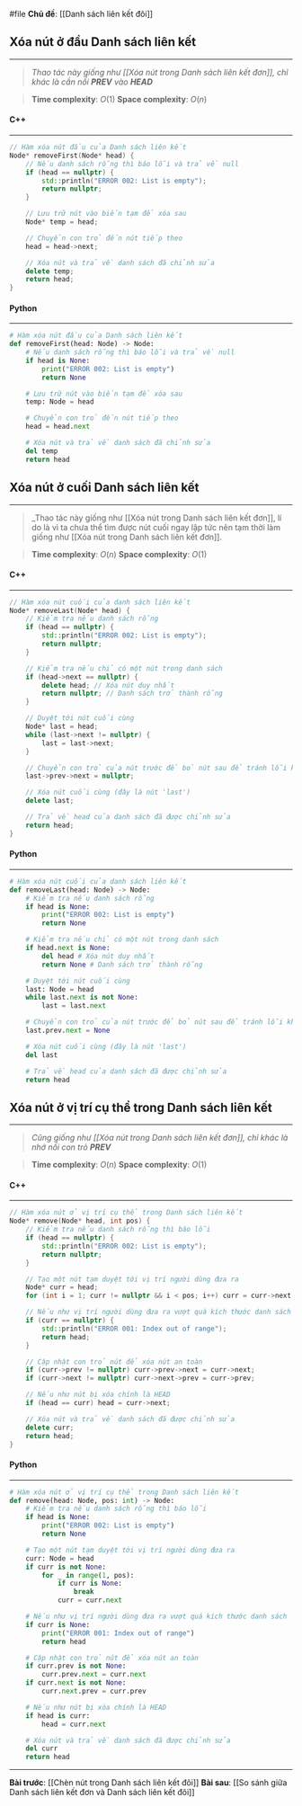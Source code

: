 #file **Chủ đề**: [[Danh sách liên kết đôi]]
## Xóa nút ở đầu Danh sách liên kết
---
> _Thao tác này giống như [[Xóa nút trong Danh sách liên kết đơn]], chỉ khác là cần nối **PREV** vào **HEAD**_

> **Time complexity**: $O(1)$
> **Space complexity**: $O(n)$

#### C++
---
``` cpp
// Hàm xóa nút đầu của Danh sách liên kết
Node* removeFirst(Node* head) {
    // Nếu danh sách rỗng thì báo lỗi và trả về null
    if (head == nullptr) {
        std::println("ERROR 002: List is empty");
        return nullptr;
    }

    // Lưu trữ nút vào biến tạm để xóa sau
    Node* temp = head;

    // Chuyển con trỏ đến nút tiếp theo
    head = head->next;

    // Xóa nút và trả về danh sách đã chỉnh sửa
    delete temp;
    return head;
}
```
#### Python
---
``` python
# Hàm xóa nút đầu của Danh sách liên kết
def removeFirst(head: Node) -> Node:
    # Nếu danh sách rỗng thì báo lỗi và trả về null
    if head is None:
        print("ERROR 002: List is empty")
        return None

    # Lưu trữ nút vào biến tạm để xóa sau
    temp: Node = head

    # Chuyển con trỏ đến nút tiếp theo
    head = head.next

    # Xóa nút và trả về danh sách đã chỉnh sửa
    del temp
    return head
```

## Xóa nút ở cuối Danh sách liên kết
---
> _Thao tác này giống như [[Xóa nút trong Danh sách liên kết đơn]], lí do là vì ta chưa thể tìm được nút cuối ngay lập tức nên tạm thời làm giống như [[Xóa nút trong Danh sách liên kết đơn]].

> **Time complexity**: $O(n)$
> **Space complexity**: $O(1)$

#### C++
---
``` cpp
// Hàm xóa nút cuối của danh sách liên kết
Node* removeLast(Node* head) {
    // Kiểm tra nếu danh sách rỗng
    if (head == nullptr) {
        std::println("ERROR 002: List is empty");
        return nullptr;
    }

    // Kiểm tra nếu chỉ có một nút trong danh sách
    if (head->next == nullptr) {
        delete head; // Xóa nút duy nhất
        return nullptr; // Danh sách trở thành rỗng
    }

    // Duyệt tới nút cuối cùng
    Node* last = head;
    while (last->next != nullptr) {
        last = last->next;
    }

    // Chuyển con trỏ của nút trước để bỏ nút sau để tránh lỗi không thể truy cập bộ nhớ
    last->prev->next = nullptr;

    // Xóa nút cuối cùng (đây là nút 'last')
    delete last;

    // Trả về head của danh sách đã được chỉnh sửa
    return head;
}
```
#### Python
---
``` python
# Hàm xóa nút cuối của danh sách liên kết
def removeLast(head: Node) -> Node:
    # Kiểm tra nếu danh sách rỗng
    if head is None:
        print("ERROR 002: List is empty")
        return None

    # Kiểm tra nếu chỉ có một nút trong danh sách
    if head.next is None:
        del head # Xóa nút duy nhất
        return None # Danh sách trở thành rỗng

    # Duyệt tới nút cuối cùng
    last: Node = head
    while last.next is not None:
        last = last.next

    # Chuyển con trỏ của nút trước để bỏ nút sau để tránh lỗi không thể truy cập bộ nhớ
    last.prev.next = None

    # Xóa nút cuối cùng (đây là nút 'last')
    del last

    # Trả về head của danh sách đã được chỉnh sửa
    return head
```

## Xóa nút ở vị trí cụ thể trong Danh sách liên kết
---
> _Cũng giống như [[Xóa nút trong Danh sách liên kết đơn]], chỉ khác là nhớ nối con trỏ **PREV**_

> **Time complexity**: $O(n)$
> **Space complexity**: $O(1)$

#### C++
---
``` cpp
// Hàm xóa nút ở vị trí cụ thể trong Danh sách liên kết
Node* remove(Node* head, int pos) {
    // Kiểm tra nếu danh sách rỗng thì báo lỗi
    if (head == nullptr) {
        std::println("ERROR 002: List is empty");
        return nullptr;
    }

    // Tạo một nút tạm duyệt tới vị trí người dùng đưa ra
    Node* curr = head;
    for (int i = 1; curr != nullptr && i < pos; i++) curr = curr->next;

    // Nếu như vị trí người dùng đưa ra vượt quá kích thước danh sách
    if (curr == nullptr) {
        std::println("ERROR 001: Index out of range");
        return head;
    }

    // Cập nhật con trỏ nút để xóa nút an toàn
    if (curr->prev != nullptr) curr->prev->next = curr->next;
    if (curr->next != nullptr) curr->next->prev = curr->prev;

    // Nếu như nút bị xóa chính là HEAD
    if (head == curr) head = curr->next;

    // Xóa nút và trả về danh sách đã được chỉnh sửa
    delete curr;    
    return head;
}
```
#### Python
---
``` python
# Hàm xóa nút ở vị trí cụ thể trong Danh sách liên kết
def remove(head: Node, pos: int) -> Node:
    # Kiểm tra nếu danh sách rỗng thì báo lỗi
    if head is None:
        print("ERROR 002: List is empty")
        return None

    # Tạo một nút tạm duyệt tới vị trí người dùng đưa ra
    curr: Node = head
    if curr is not None:
        for _ in range(1, pos):
            if curr is None:
                break
            curr = curr.next

    # Nếu như vị trí người dùng đưa ra vượt quá kích thước danh sách
    if curr is None:
        print("ERROR 001: Index out of range")
        return head

    # Cập nhật con trỏ nút để xóa nút an toàn
    if curr.prev is not None:
        curr.prev.next = curr.next
    if curr.next is not None:
        curr.next.prev = curr.prev

    # Nếu như nút bị xóa chính là HEAD
    if head is curr:
        head = curr.next

    # Xóa nút và trả về danh sách đã được chỉnh sửa
    del curr    
    return head
```
---
**Bài trước**: [[Chèn nút trong Danh sách liên kết đôi]]
**Bài sau**: [[So sánh giữa Danh sách liên kết đơn và Danh sách liên kết đôi]]